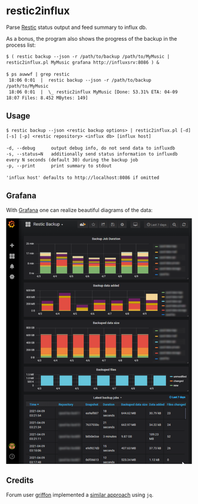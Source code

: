 # restic2influx

Parse [Restic](https://restic.net/) status output and feed summary to influx db.

As a bonus, the program also shows the progress of the backup in the process list:
```
$ ( restic backup --json -r /path/to/backup /path/to/MyMusic | restic2influx.pl MyMusic grafana http://influxsrv:8086 ) &

$ ps auwwf | grep restic
 18:06 0:01  |  restic backup --json -r /path/to/backup /path/to/MyMusic
 18:06 0:01  |  \_ restic2influx MyMusic [Done: 53.31% ETA: 04-09 18:07 Files: 8.452 MBytes: 149]
```

## Usage

```
$ restic backup --json <restic backup options> | restic2influx.pl [-d] [-s] [-p] <restic repository> <influx db> [influx host]

-d, --debug      output debug info, do not send data to influxdb
-s, --status=N   additionally send status information to influxdb every N seconds (default 30) during the backup job
-p, --print      print summary to stdout

'influx host' defaults to http://localhost:8086 if omitted
```

## Grafana

With [Grafana](https://grafana.com/) one can realize beautiful diagrams of the data:

![Picture of an example Grafana dashboard](restic2influx-grafana.png "Grafana example dashboard")

## Credits

Forum user [griffon](https://forum.restic.net/u/griffon/) implemented a
[similar approach](https://forum.restic.net/t/restic-grafana-dashboard/1662/8) using `jq`.

